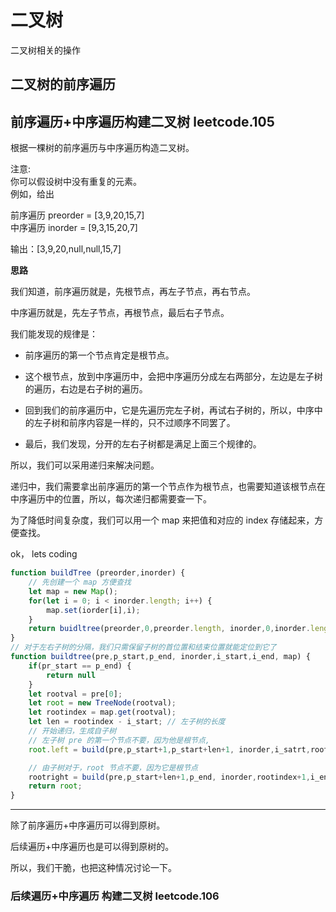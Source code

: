 # 二叉树

二叉树相关的操作

## 二叉树的前序遍历

## 前序遍历+中序遍历构建二叉树 leetcode.105

根据一棵树的前序遍历与中序遍历构造二叉树。     

注意:      
你可以假设树中没有重复的元素。     
例如，给出     

前序遍历 preorder = [3,9,20,15,7]     
中序遍历 inorder = [9,3,15,20,7]      

输出：[3,9,20,null,null,15,7]      

**思路**       

我们知道，前序遍历就是，先根节点，再左子节点，再右节点。       

中序遍历就是，先左子节点，再根节点，最后右子节点。      

我们能发现的规律是：     

- 前序遍历的第一个节点肯定是根节点。       

- 这个根节点，放到中序遍历中，会把中序遍历分成左右两部分，左边是左子树的遍历，右边是右子树的遍历。     

- 回到我们的前序遍历中，它是先遍历完左子树，再试右子树的，所以，中序中的左子树和前序内容是一样的，只不过顺序不同罢了。     

- 最后，我们发现，分开的左右子树都是满足上面三个规律的。     

所以，我们可以采用递归来解决问题。       

递归中，我们需要拿出前序遍历的第一个节点作为根节点，也需要知道该根节点在中序遍历中的位置，所以，每次递归都需要查一下。      

为了降低时间复杂度，我们可以用一个 map 来把值和对应的 index 存储起来，方便查找。      

ok， lets coding     

```js
function buildTree (preorder,inorder) {
    // 先创建一个 map 方便查找
    let map = new Map();
    for(let i = 0; i < inorder.length; i++) {
        map.set(iorder[i],i);
    }
    return buidltree(preorder,0,preorder.length, inorder,0,inorder.length, map);
}
// 对于左右子树的分隔，我们只需保留子树的首位置和结束位置就能定位到它了
function buildtree(pre,p_start,p_end, inorder,i_start,i_end, map) {
    if(pr_start == p_end) {
        return null
    }
    let rootval = pre[0];
    let root = new TreeNode(rootval);
    let rootindex = map.get(rootval);
    let len = rootindex - i_start; // 左子树的长度
    // 开始递归，生成自子树
    // 左子树 pre 的第一个节点不要，因为他是根节点,
    root.left = build(pre,p_start+1,p_start+len+1, inorder,i_satrt,rootindex-1, map);

    // 由子树对于，root 节点不要，因为它是根节点
    rootright = build(pre,p_start+len+1,p_end, inorder,rootindex+1,i_end, map)
    return root;
}
```      

---
除了前序遍历+中序遍历可以得到原树。     

后续遍历+中序遍历也是可以得到原树的。      

所以，我们干脆，也把这种情况讨论一下。       

### 后续遍历+中序遍历 构建二叉树 leetcode.106      



